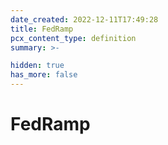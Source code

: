 ```yaml
---
date_created: 2022-12-11T17:49:28
title: FedRamp
pcx_content_type: definition
summary: >-

hidden: true
has_more: false
---
```


# FedRamp
